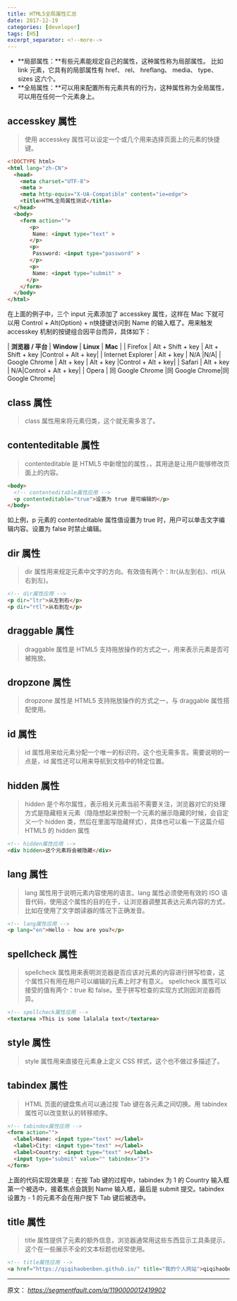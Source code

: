 ```yaml
---
title: HTML5全局属性汇总
date: 2017-12-19
categories: [developer]
tags: [H5]
excerpt_separator: <!--more-->
---
```


* **局部属性：**有些元素能规定自己的属性，这种属性称为局部属性。 比如 link 元素，它具有的局部属性有 href、 rel、 hreflang、 media、 type、 sizes 这六个。
* **全局属性：**可以用来配置所有元素共有的行为，这种属性称为全局属性，可以用在任何一个元素身上。

<!--more-->

## accesskey 属性

> 使用 accesskey 属性可以设定一个或几个用来选择页面上的元素的快捷键。

```html
<!DOCTYPE html>
<html lang="zh-CN">   
  <head>
    <meta charset="UTF-8">
    <meta >
    <meta http-equiv="X-UA-Compatible" content="ie=edge">
    <title>HTML全局属性测试</title>
  </head>
  <body>
    <form action="">
       <p>
        Name: <input type="text" >                
       </p>
       <p>
        Password: <input type="password" >                
       </p>
       <p>
        Name: <input type="submit" >                
      </p>
    </form>  
  </body>         
</html>
```

在上面的例子中，三个 input 元素添加了 accesskey 属性，这样在 Mac 下就可以用 Control + Alt(Option) + n快捷键访问到 Name 的输入框了。用来触发 accesskey 机制的按键组合因平台而异，具体如下：

| **浏览器 / 平台**  | **Window**        | **Linux**  | **Mac** |
| Firefox           | Alt + Shift + key |  Alt + Shift + key  |Control + Alt + key|
| Internet Explorer | Alt + key         |  N/A   |N/A|
| Google Chrome     | Alt + key         |  Alt + key |Control + Alt + key|
| Safari            | Alt + key         | N/A|Control + Alt + key|
| Opera             | 同 Google Chrome   |同 Google Chrome|同 Google Chrome|


## class 属性

> class 属性用来将元素归类，这个就无需多言了。

## contenteditable 属性

> contenteditable 是 HTML5 中新增加的属性，，其用途是让用户能够修改页面上的内容。

```html
<body>
  <!-- contenteditable属性应用 -->
  <p contenteditable="true">设置为 true 是可编辑的</p>         
</body>
```

如上例，p 元素的 contenteditable 属性值设置为 true 时，用户可以单击文字编辑内容。设置为 false 时禁止编辑。

## dir 属性

> dir 属性用来规定元素中文字的方向。有效值有两个：ltr(从左到右)、rtl(从右到左)。

```html
<!-- dir属性应用 -->
<p dir="ltr">从左到右</p>         
<p dir="rtl">从右到左</p>
```

## draggable 属性

> draggable 属性是 HTML5 支持拖放操作的方式之一，用来表示元素是否可被拖放。

## dropzone 属性

> dropzone 属性是 HTML5 支持拖放操作的方式之一，与 draggable 属性搭配使用。

## id 属性

> id 属性用来给元素分配一个唯一的标识符。这个也无需多言。需要说明的一点是，id 属性还可以用来导航到文档中的特定位置。

## hidden 属性

> hidden 是个布尔属性，表示相关元素当前不需要关注，浏览器对它的处理方式是隐藏相关元素（隐隐想起来控制一个元素的展示隐藏的时候，会自定义一个 hidden 类，然后在里面写隐藏样式），具体也可以看一下这篇介绍 HTML5 的 hidden 属性

```html
<!-- hidden属性应用 -->         
<div hidden>这个元素将会被隐藏</div>
```

## lang 属性

> lang 属性用于说明元素内容使用的语言。lang 属性必须使用有效的 ISO 语音代码，使用这个属性的目的在于，让浏览器调整其表达元素内容的方式，比如在使用了文字朗读器的情况下正确发音。

```html
<!-- lang属性应用 -->         
<p lang="en">Hello - how are you?</p>
```

## spellcheck 属性

> spellcheck 属性用来表明浏览器是否应该对元素的内容进行拼写检查，这个属性只有用在用户可以编辑的元素上时才有意义。 spellcheck 属性可以接受的值有两个：true 和 false。至于拼写检查的实现方式则因浏览器而异。

```html
<!-- spellcheck属性应用 -->
<textarea >This is some lalalala text</textarea>
```

## style 属性

> style 属性用来直接在元素身上定义 CSS 样式，这个也不做过多描述了。

## tabindex 属性

> HTML 页面的键盘焦点可以通过按 Tab 键在各元素之间切换。用 tabindex 属性可以改变默认的转移顺序。

```html
<!-- tabindex属性应用 -->
<form action="">
  <label>Name: <input type="text" ></label>
  <label>City: <input type="text" ></label>
  <label>Country: <input type="text" ></label>         
  <input type="submit" value="" tabindex="3">
</form>
```

上面的代码实现效果是：在按 Tab 键的过程中，tabindex 为 1 的 Country 输入框第一个被选中，接着焦点会跳到 Name 输入框，最后是 submit 提交。tabindex 设置为 - 1 的元素不会在用户按下 Tab 键后被选中。

## title 属性

> title 属性提供了元素的额外信息，浏览器通常用这些东西显示工具条提示，这个在一些展示不全的文本标题也经常使用。

```html
<!-- title属性应用 -->
<a href="https://qiqihaobenben.github.io/" title="我的个人网站">qiqihaobenben.github.io</a>
```

---

原文： *https://segmentfault.com/a/1190000012419902*

